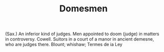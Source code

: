 ---
title: Domesmen
letter: D
permalink: "/definitions/bld-domesmen.html"
body: "(Sax.) An inferior kind of judges. Men appointed to doom (judge) in matters
  in controversy. Cowell. Suitors in a court of a manor in ancient demesne, who are
  judges there. Blount; whishaw; Termes de ia Ley"
published_at: '2018-07-07'
source: Black's Law Dictionary 2nd Ed (1910)
layout: post
---
